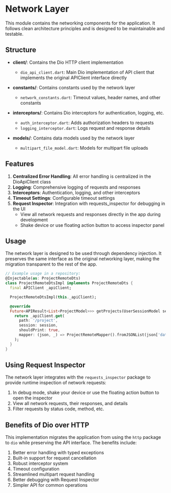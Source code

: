 # Network Layer

This module contains the networking components for the application. It follows clean architecture principles and is designed to be maintainable and testable.

## Structure

- **client/**: Contains the Dio HTTP client implementation

  - `dio_api_client.dart`: Main Dio implementation of API client that implements the original APIClient interface directly

- **constants/**: Contains constants used by the network layer

  - `network_constants.dart`: Timeout values, header names, and other constants

- **interceptors/**: Contains Dio interceptors for authentication, logging, etc.

  - `auth_interceptor.dart`: Adds authorization headers to requests
  - `logging_interceptor.dart`: Logs request and response details

- **models/**: Contains data models used by the network layer
  - `multipart_file_model.dart`: Models for multipart file uploads

## Features

1. **Centralized Error Handling**: All error handling is centralized in the DioApiClient class
2. **Logging**: Comprehensive logging of requests and responses
3. **Interceptors**: Authentication, logging, and other interceptors
4. **Timeout Settings**: Configurable timeout settings
5. **Request Inspector**: Integration with requests_inspector for debugging in the UI
   - View all network requests and responses directly in the app during development
   - Shake device or use floating action button to access inspector panel

## Usage

The network layer is designed to be used through dependency injection. It preserves the same interface as the original networking layer, making the migration transparent to the rest of the app.

```dart
// Example usage in a repository:
@Injectable(as: ProjectRemoteDts)
class ProjectRemoteDtsImpl implements ProjectRemoteDts {
  final APIClient _apiClient;

  ProjectRemoteDtsImpl(this._apiClient);

  @override
  Future<APIResult<List<ProjectModel>>> getProjects(UserSessionModel session) {
    return _apiClient.get(
      path: '/project',
      session: session,
      shouldPrint: true,
      mapper: (json, _) => ProjectRemoteMapper().fromJSONList(json['data']['data']),
    );
  }
}
```

## Using Request Inspector

The network layer integrates with the `requests_inspector` package to provide runtime inspection of network requests:

1. In debug mode, shake your device or use the floating action button to open the inspector
2. View all network requests, their responses, and details
3. Filter requests by status code, method, etc.

## Benefits of Dio over HTTP

This implementation migrates the application from using the `http` package to `dio` while preserving the API interface. The benefits include:

1. Better error handling with typed exceptions
2. Built-in support for request cancellation
3. Robust interceptor system
4. Timeout configuration
5. Streamlined multipart request handling
6. Better debugging with Request Inspector
7. Simpler API for common operations
